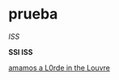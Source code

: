 # prueba

*ISS*

**SSI ISS**

[amamos a L0rde in the Louvre](https://www.youtube.com/watch?v=ZQkdwymDanE&ab_channel=Lorde)


